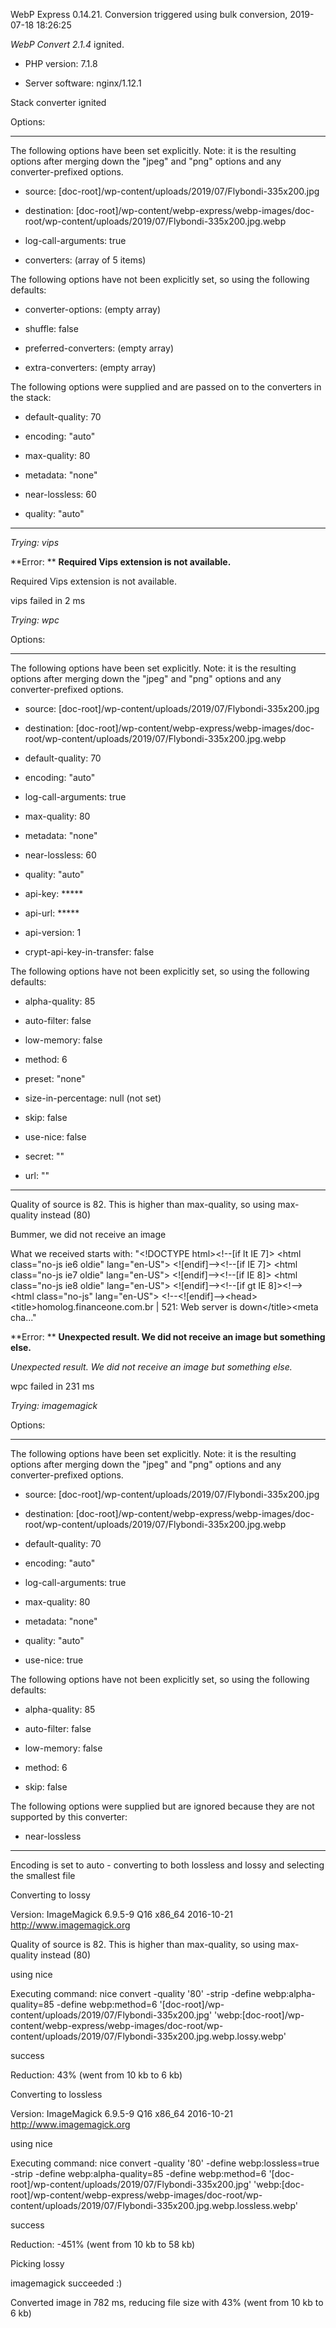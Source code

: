 WebP Express 0.14.21. Conversion triggered using bulk conversion, 2019-07-18 18:26:25

*WebP Convert 2.1.4*  ignited.
- PHP version: 7.1.8
- Server software: nginx/1.12.1

Stack converter ignited

Options:
------------
The following options have been set explicitly. Note: it is the resulting options after merging down the "jpeg" and "png" options and any converter-prefixed options.
- source: [doc-root]/wp-content/uploads/2019/07/Flybondi-335x200.jpg
- destination: [doc-root]/wp-content/webp-express/webp-images/doc-root/wp-content/uploads/2019/07/Flybondi-335x200.jpg.webp
- log-call-arguments: true
- converters: (array of 5 items)

The following options have not been explicitly set, so using the following defaults:
- converter-options: (empty array)
- shuffle: false
- preferred-converters: (empty array)
- extra-converters: (empty array)

The following options were supplied and are passed on to the converters in the stack:
- default-quality: 70
- encoding: "auto"
- max-quality: 80
- metadata: "none"
- near-lossless: 60
- quality: "auto"
------------


*Trying: vips* 

**Error: ** **Required Vips extension is not available.** 
Required Vips extension is not available.
vips failed in 2 ms

*Trying: wpc* 

Options:
------------
The following options have been set explicitly. Note: it is the resulting options after merging down the "jpeg" and "png" options and any converter-prefixed options.
- source: [doc-root]/wp-content/uploads/2019/07/Flybondi-335x200.jpg
- destination: [doc-root]/wp-content/webp-express/webp-images/doc-root/wp-content/uploads/2019/07/Flybondi-335x200.jpg.webp
- default-quality: 70
- encoding: "auto"
- log-call-arguments: true
- max-quality: 80
- metadata: "none"
- near-lossless: 60
- quality: "auto"
- api-key: *****
- api-url: *****
- api-version: 1
- crypt-api-key-in-transfer: false

The following options have not been explicitly set, so using the following defaults:
- alpha-quality: 85
- auto-filter: false
- low-memory: false
- method: 6
- preset: "none"
- size-in-percentage: null (not set)
- skip: false
- use-nice: false
- secret: ""
- url: ""
------------

Quality of source is 82. This is higher than max-quality, so using max-quality instead (80)
Bummer, we did not receive an image
What we received starts with: "&lt;!DOCTYPE html&gt;&lt;!--[if lt IE 7]&gt; &lt;html class=&quot;no-js ie6 oldie&quot; lang=&quot;en-US&quot;&gt; &lt;![endif]--&gt;&lt;!--[if IE 7]&gt;    &lt;html class=&quot;no-js ie7 oldie&quot; lang=&quot;en-US&quot;&gt; &lt;![endif]--&gt;&lt;!--[if IE 8]&gt;    &lt;html class=&quot;no-js ie8 oldie&quot; lang=&quot;en-US&quot;&gt; &lt;![endif]--&gt;&lt;!--[if gt IE 8]&gt;&lt;!--&gt; &lt;html class=&quot;no-js&quot; lang=&quot;en-US&quot;&gt; &lt;!--&lt;![endif]--&gt;&lt;head&gt;&lt;title&gt;homolog.financeone.com.br | 521: Web server is down&lt;/title&gt;&lt;meta cha..."

**Error: ** **Unexpected result. We did not receive an image but something else.** 
*Unexpected result. We did not receive an image but something else.* 
wpc failed in 231 ms

*Trying: imagemagick* 

Options:
------------
The following options have been set explicitly. Note: it is the resulting options after merging down the "jpeg" and "png" options and any converter-prefixed options.
- source: [doc-root]/wp-content/uploads/2019/07/Flybondi-335x200.jpg
- destination: [doc-root]/wp-content/webp-express/webp-images/doc-root/wp-content/uploads/2019/07/Flybondi-335x200.jpg.webp
- default-quality: 70
- encoding: "auto"
- log-call-arguments: true
- max-quality: 80
- metadata: "none"
- quality: "auto"
- use-nice: true

The following options have not been explicitly set, so using the following defaults:
- alpha-quality: 85
- auto-filter: false
- low-memory: false
- method: 6
- skip: false

The following options were supplied but are ignored because they are not supported by this converter:
- near-lossless
------------

Encoding is set to auto - converting to both lossless and lossy and selecting the smallest file

Converting to lossy
Version: ImageMagick 6.9.5-9 Q16 x86_64 2016-10-21 http://www.imagemagick.org
Quality of source is 82. This is higher than max-quality, so using max-quality instead (80)
using nice
Executing command: nice convert -quality '80' -strip -define webp:alpha-quality=85 -define webp:method=6 '[doc-root]/wp-content/uploads/2019/07/Flybondi-335x200.jpg' 'webp:[doc-root]/wp-content/webp-express/webp-images/doc-root/wp-content/uploads/2019/07/Flybondi-335x200.jpg.webp.lossy.webp'
success
Reduction: 43% (went from 10 kb to 6 kb)

Converting to lossless
Version: ImageMagick 6.9.5-9 Q16 x86_64 2016-10-21 http://www.imagemagick.org
using nice
Executing command: nice convert -quality '80' -define webp:lossless=true -strip -define webp:alpha-quality=85 -define webp:method=6 '[doc-root]/wp-content/uploads/2019/07/Flybondi-335x200.jpg' 'webp:[doc-root]/wp-content/webp-express/webp-images/doc-root/wp-content/uploads/2019/07/Flybondi-335x200.jpg.webp.lossless.webp'
success
Reduction: -451% (went from 10 kb to 58 kb)

Picking lossy
imagemagick succeeded :)

Converted image in 782 ms, reducing file size with 43% (went from 10 kb to 6 kb)
